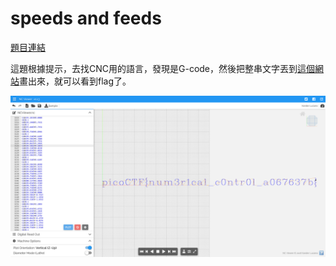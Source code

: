 # speeds and feeds

[題目連結](https://play.picoctf.org/practice/challenge/116)

這題根據提示，去找CNC用的語言，發現是G-code，然後把整串文字丟到[這個網站](https://ncviewer.com/)畫出來，就可以看到flag了。

![speeds and feeds](../assets/speeds%20and%20feeds.webp)
